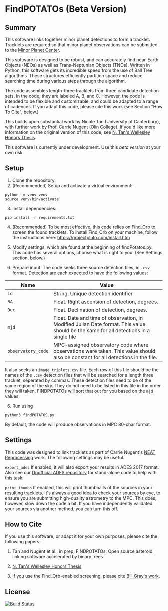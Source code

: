 # FindPOTATOs (Beta Version)


## Summary
This software links together minor planet detections to form a tracklet. Tracklets are required so that minor planet observations can be submitted to the [Minor Planet Center](https://minorplanetcenter.net). 

This software is designed to be robust, and can accurately find near-Earth Objects (NEOs) as well as Trans-Neptunian Objects (TNOs). Written in Python, this software gets its incredible speed from the use of Ball Tree algorithms. These structures efficiently partition space and reduce searching time during various steps through the algorithm. 

The code assembles length-three tracklets from three candidate detection sets. In the code, they are labeled A, B, and C. However, the code is intended to be flexible and customizable, and could be adapted to a range of cadences. If you adapt this code, please cite this work (see Section "How To Cite", below.)

This builds upon substantial work by Nicole Tan (University of Canterbury), with further work by Prof. Carrie Nugent (Olin College). If you'd like more information on the original version of this code, see [N. Tan's Wellesley Honors Thesis](https://repository.wellesley.edu/object/ir1199).

This software is currently under development. Use this *beta version* at your own risk.

## Setup

1. Clone the repository.
2. (Recommended) Setup and activate a virtual environment:

```
python -m venv venv
source venv/bin/activate
```

3. Install dependencies:

```
pip install -r requirements.txt
```
4. (Recommended) To be most effective, this code relies on Find_Orb to screen the found tracklets. To install Find_Orb on your machine, follow the instructions here: https://projectpluto.com/install.htm 

5. Modify settings, which are found at the beginning of findPotatos.py. This code has several options, choose what is right to you. (See Settings section, below.)

6. Prepare input. The code seeks three source detection files, in ``.csv`` format. Detection are each expected to have the following values:

| Name     | Value |
| -------- | ------- |
| `id `  | String. Unique detection identifier    |
| `RA` | Float. Right ascension of detection, degrees.     |
| `Dec`    | Float. Declination of detection, degrees.    |
|`mjd`| Float. Date and time of observation, in Modified Julian Date format. This value should be the same for all detections in a single file|
| `observatory_code`| MPC-assigned observatory code where observations were taken. This value should also be constant for all detections in the file.|

It also seeks an `image_triplets.csv` file. Each row of this file should be the names of the `.csv` detection files that will be searched for a length three tracklet, seperated by commas. These detection files need to be of the same region of the sky. They do not need to be listed in this file in the order they will taken, FINDPOTATOs will sort that out for you based on the `mjd` values.

6. Run using
``` 
python3 findPOTATOS.py
```
By default, the code will produce observations in MPC 80-char format.

## Settings
This code was designed to link tracklets as part of Carrie Nugent's [NEAT Reprocessing](https://ui.adsabs.harvard.edu/abs/2022DPS....5450402N/abstract) work. The following settings may be useful.

`export_ades` If enabled, it will also export your results in ADES 2017 format. Also see our [Unofficial ADES repository](https://github.com/nugent-lab/unofficial_ADES) for stand-alone code to help with this task.

`print_thumbs` If enabled, this will print thumbnails of the sources in your resulting tracklets. It's always a good idea to check your sources by eye, to ensure you are submitting high-quality astrometry to the MPC. This does, however, slow down the code a bit. If you have independently validated your sources via another method, you can turn this off.


## How to Cite

If you use this software, or adapt it for your own purposes, please cite the following papers:

1. Tan and Nugent et al., in prep, FINDPOTATOs: Open source asteroid linking software accelerated by binary trees

2. [N. Tan's Wellesley Honors Thesis](https://repository.wellesley.edu/object/ir1199).

3. If you use the Find_Orb-enabled screening, please cite [Bill Gray's work](https://projectpluto.com/find_orb.htm).

## License 

[![Build Status](https://img.shields.io/static/v1.svg?label=CSL&message=software%20against%20climate%20change&color=green?style=flat&logo=github)](https://img.shields.io/static/v1.svg?label=CSL&message=software%20against%20climate%20change&color=green?style=flat&logo=github)
